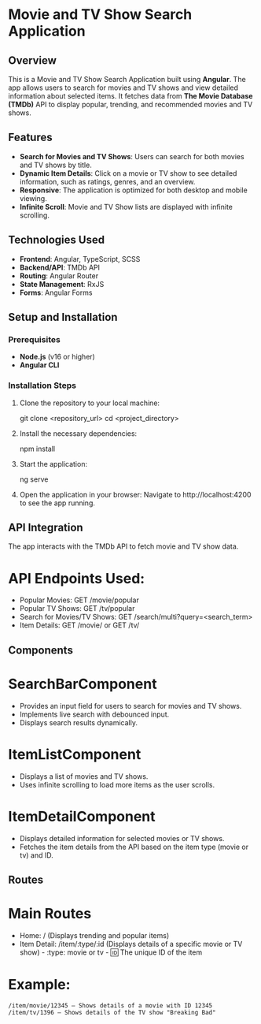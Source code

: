 # Movie and TV Show Search Application

## Overview

This is a Movie and TV Show Search Application built using **Angular**. The app allows users to search for movies and TV shows and view detailed information about selected items. It fetches data from **The Movie Database (TMDb)** API to display popular, trending, and recommended movies and TV shows.

## Features

- **Search for Movies and TV Shows**: Users can search for both movies and TV shows by title.
- **Dynamic Item Details**: Click on a movie or TV show to see detailed information, such as ratings, genres, and an overview.
- **Responsive**: The application is optimized for both desktop and mobile viewing.
- **Infinite Scroll**: Movie and TV Show lists are displayed with infinite scrolling.

## Technologies Used

- **Frontend**: Angular, TypeScript, SCSS
- **Backend/API**: TMDb API
- **Routing**: Angular Router
- **State Management**: RxJS
- **Forms**: Angular Forms

## Setup and Installation

### Prerequisites

- **Node.js** (v16 or higher)
- **Angular CLI**

### Installation Steps

1. Clone the repository to your local machine:

   git clone <repository_url>
   cd <project_directory>

2. Install the necessary dependencies:

   npm install

3. Start the application:

   ng serve

4. Open the application in your browser:
   Navigate to http://localhost:4200 to see the app running.

## API Integration

The app interacts with the TMDb API to fetch movie and TV show data.

# API Endpoints Used:

- Popular Movies: GET /movie/popular
- Popular TV Shows: GET /tv/popular
- Search for Movies/TV Shows: GET /search/multi?query=<search_term>
- Item Details: GET /movie/<id> or GET /tv/<id>

## Components

# SearchBarComponent

- Provides an input field for users to search for movies and TV shows.
- Implements live search with debounced input.
- Displays search results dynamically.

# ItemListComponent

- Displays a list of movies and TV shows.
- Uses infinite scrolling to load more items as the user scrolls.

# ItemDetailComponent

- Displays detailed information for selected movies or TV shows.
- Fetches the item details from the API based on the item type (movie or tv) and ID.

## Routes

# Main Routes

- Home: / (Displays trending and popular items)
- Item Detail: /item/:type/:id (Displays details of a specific movie or TV show) - :type: movie or tv - :id: The unique ID of the item

# Example:

    /item/movie/12345 — Shows details of a movie with ID 12345
    /item/tv/1396 — Shows details of the TV show "Breaking Bad"
